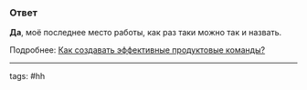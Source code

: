 ### Ответ

**Да**,
	моё последнее место работы, как раз таки можно так и назвать.


Подробнее: [Как создавать эффективные продуктовые команды?](https://habr.com/ru/companies/manychat/articles/471480/)

___
tags: #hh